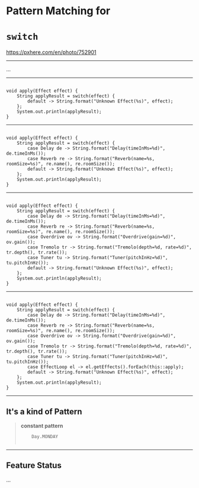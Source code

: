 <!-- .slide: data-background="img/background/final-puzzle-piece.jpg" data-background-color="black" data-background-opacity="0.4" -->
# Pattern Matching for <!-- .element: class="stroke" -->
# `switch` <!-- .element: class="stroke" -->

<https://pxhere.com/en/photo/752901> <!-- .element: class="attribution" -->

---

...

---

<!-- .slide: data-auto-animate" -->

<pre data-id="switch-expression-animation"><code class="java" data-trim data-line-numbers>
void apply(Effect effect) {
    String applyResult = switch(effect) {
        default -> String.format("Unknown Effect(%s)", effect);
    };
    System.out.println(applyResult);
}
</code></pre>

---

<!-- .slide: data-auto-animate" -->

<pre data-id="switch-expression-animation"><code class="java" data-trim data-line-numbers="3-4">
void apply(Effect effect) {
    String applyResult = switch(effect) {
        case Delay de -> String.format("Delay(timeInMs=%d)", de.timeInMs());
        case Reverb re -> String.format("Reverb(name=%s, roomSize=%s)", re.name(), re.roomSize());
        default -> String.format("Unknown Effect(%s)", effect);
    };
    System.out.println(applyResult);
}
</code></pre>

---

<!-- .slide: data-auto-animate" -->

<pre data-id="switch-expression-animation"><code class="java" data-trim data-line-numbers="5-8">
void apply(Effect effect) {
    String applyResult = switch(effect) {
        case Delay de -> String.format("Delay(timeInMs=%d)", de.timeInMs());
        case Reverb re -> String.format("Reverb(name=%s, roomSize=%s)", re.name(), re.roomSize());
        case Overdrive ov -> String.format("Overdrive(gain=%d)", ov.gain());
        case Tremolo tr -> String.format("Tremolo(depth=%d, rate=%d)", tr.depth(), tr.rate());
        case Tuner tu -> String.format("Tuner(pitchInHz=%d)", tu.pitchInHz());
        default -> String.format("Unknown Effect(%s)", effect);
    };
    System.out.println(applyResult);
}
</code></pre>

---

<!-- .slide: data-auto-animate" -->

<pre data-id="switch-expression-animation"><code class="java" data-trim data-line-numbers="9">
void apply(Effect effect) {
    String applyResult = switch(effect) {
        case Delay de -> String.format("Delay(timeInMs=%d)", de.timeInMs());
        case Reverb re -> String.format("Reverb(name=%s, roomSize=%s)", re.name(), re.roomSize());
        case Overdrive ov -> String.format("Overdrive(gain=%d)", ov.gain());
        case Tremolo tr -> String.format("Tremolo(depth=%d, rate=%d)", tr.depth(), tr.rate());
        case Tuner tu -> String.format("Tuner(pitchInHz=%d)", tu.pitchInHz());
        case EffectLoop el -> el.getEffects().forEach(this::apply);
        default -> String.format("Unknown Effect(%s)", effect);
    };
    System.out.println(applyResult);
}
</code></pre>

---

<!-- .slide: data-background="img/background/freddie-mercury.jpg" data-background-color="black" data-background-opacity="0.4" -->
## It's a kind of Pattern <!-- .element: class="stroke" -->

<blockquote class="explanation">
    <strong>constant pattern</strong>
    <br/>
    <code data-trim data-noescape>
    Day.MONDAY
    </code>
</blockquote>
<https://www.pexels.com/photo/gray-metal-statue-of-man-raising-hand-near-dock-825430/> <!-- .element: class="attribution" -->

---

## Feature Status

...


